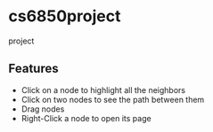 # cs6850project
project

## Features
* Click on a node to highlight all the neighbors
* Click on two nodes to see the path between them
* Drag nodes
* Right-Click a node to open its page